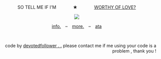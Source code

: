 <p align="center">
  SO TELL ME IF I'M⠀⠀ ⠀ ⠀ ★⠀⠀ ⠀ ⠀ <ins>WORTHY OF LOVE?</ins>
</p>

<p align="center">
  <img src="https://64.media.tumblr.com/980c5a5d4ba41602c020f26d1986db56/6d7ed05b81ca1c1b-20/s2048x3072/075cb39aa6c64d875215058f3f91514751fe508d.pnj"/>
</p>

<p align="center">
  <a href=https://rentry.co/fcrsaken>info.</a> ⠀–⠀ <a href=https://pronouns.cc/@trud>more.</a> ⠀–⠀ <a href=https://rochas313.atabook.org>ata</a>
</p>

<br>

<p align="right">
code by <ins>devotedfollower . .</ins> please contact me if me using your code is a problem , thank you !
</p>
